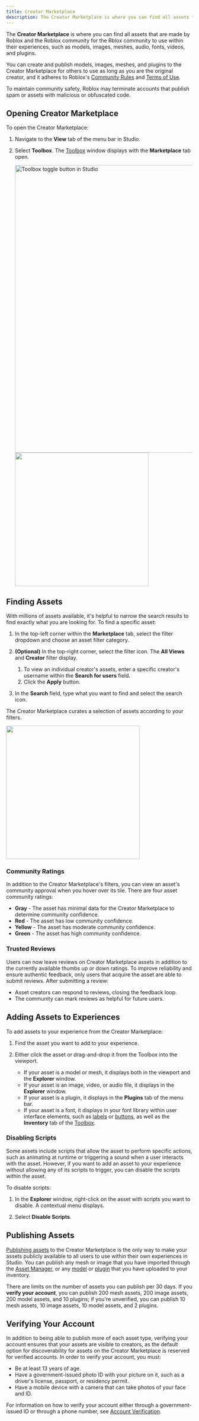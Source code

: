 ```yaml
---
title: Creator Marketplace
description: The Creator Marketplace is where you can find all assets for public use in your experiences.
---
```


The **Creator Marketplace** is where you can find all assets that are made by Roblox and the Roblox community for the Rblox community to use within their experiences, such as models, images, meshes, audio, fonts, videos, and plugins.

You can create and publish models, images, meshes, and plugins to the Creator Marketplace for others to use as long as you are the original creator, and it adheres to Roblox's [Community Rules](https://en.help.roblox.com/hc/articles/203313410) and [Terms of Use](https://en.help.roblox.com/hc/articles/115004647846).

<Alert severity="warning">
To maintain community safety, Roblox may terminate accounts that publish spam or assets with malicious or obfuscated code.
</Alert>

## Opening Creator Marketplace

To open the Creator Marketplace:

1. Navigate to the **View** tab of the menu bar in Studio.
2. Select **Toolbox**. The [Toolbox](../../projects/assets/toolbox.md) window displays with the **Marketplace** tab open.

   <img src="../../assets/studio/general/View-Tab-Toolbox.png" width="776" alt="Toolbox toggle button in Studio" />

   <img src="../../assets/studio/toolbox/Marketplace-Tab.png" width="360" />

## Finding Assets

With millions of assets available, it's helpful to narrow the search results to find exactly what you are looking for. To find a specific asset:

1. In the top-left corner within the **Marketplace** tab, select the filter dropdown and choose an asset filter category.

2. **(Optional)** In the top-right corner, select the filter icon. The **All Views** and **Creator** filter display.

   1. To view an individual creator's assets, enter a specific creator's username within the **Search for users** field.
   2. Click the **Apply** button.

3. In the **Search** field, type what you want to find and select the search icon.

The Creator Marketplace curates a selection of assets according to your filters.

<img src="../../assets/studio/toolbox/Model-Search-Example.png" width="360" />

### Community Ratings

In addition to the Creator Marketplace's filters, you can view an asset's community approval when you hover over its tile. There are four asset community ratings:

- **Gray** - The asset has minimal data for the Creator Marketplace to determine community confidence.
- **Red** - The asset has low community confidence.
- **Yellow** - The asset has moderate community confidence.
- **Green** - The asset has high community confidence.

### Trusted Reviews

Users can now leave reviews on Creator Marketplace assets in addition to the currently available thumbs up or down ratings. To improve reliability and ensure authentic feedback, only users that acquire the asset are able to submit reviews. After submitting a review:

- Asset creators can respond to reviews, closing the feedback loop.
- The community can mark reviews as helpful for future users.

## Adding Assets to Experiences

To add assets to your experience from the Creator Marketplace:

1. Find the asset you want to add to your experience.

2. Either click the asset or drag-and-drop it from the Toolbox into the viewport.

   - If your asset is a model or mesh, it displays both in the viewport and the **Explorer** window.
   - If your asset is an image, video, or audio file, it displays in the **Explorer** window.
   - If your asset is a plugin, it displays in the **Plugins** tab of the menu bar.
   - If your asset is a font, it displays in your font library within user interface elements, such as [labels](../../ui/labels.md) or [buttons](../../ui/buttons.md), as well as the **Inventory** tab of the [Toolbox](../../projects/assets/toolbox.md).

### Disabling Scripts

Some assets include scripts that allow the asset to perform specific actions, such as animating at runtime or triggering a sound when a user interacts with the asset. However, if you want to add an asset to your experience without allowing any of its scripts to trigger, you can disable the scripts within the asset.

To disable scripts:

1. In the **Explorer** window, right-click on the asset with scripts you want to disable. A contextual menu displays.

2. Select **Disable Scripts**.

## Publishing Assets

[Publishing assets](../../production/publishing/publishing-assets.md) to the Creator Marketplace is the only way to make your assets publicly available to all users to use within their own experiences in Studio. You can publish any mesh or image that you have imported through the [Asset Manager](../../projects/assets/manager.md), or any [model](../../parts/models.md) or [plugin](../../studio/plugins.md) that you have uploaded to your inventory.

There are limits on the number of assets you can publish per 30 days. If you **verify your account**, you can publish 200 mesh assets, 200 image assets, 200 model assets, and 10 plugins; if you're unverified, you can publish 10 mesh assets, 10 image assets, 10 model assets, and 2 plugins.

## Verifying Your Account

In addition to being able to publish more of each asset type, verifying your account ensures that your assets are visible to creators, as the default option for discoverability for assets on the Creator Marketplace is reserved for verified accounts. In order to verify your account, you must:

- Be at least 13 years of age.
- Have a government-issued photo ID with your picture on it, such as a driver's license, passport, or residency permit.
- Have a mobile device with a camera that can take photos of your face and ID.

For information on how to verify your account either through a government-issued ID or through a phone number, see [Account Verification](../../production/publishing/account-verification.md).
